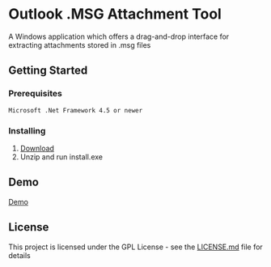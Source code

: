 # Outlook .MSG Attachment Tool

A Windows application which offers a drag-and-drop interface for extracting attachments stored in .msg files

## Getting Started

### Prerequisites

```
Microsoft .Net Framework 4.5 or newer
```

### Installing


1) <a href="https://github.com/ethanfann/Outlook-MSG-Attachment-Tool/releases/download/v1/OutlookMSGAttachmentTool.zip">Download</a>
2) Unzip and run install.exe 

## Demo

<a href="https://youtu.be/hd-Idh99VZA">Demo</a>

## License

This project is licensed under the GPL License - see the [LICENSE.md](LICENSE.md) file for details


